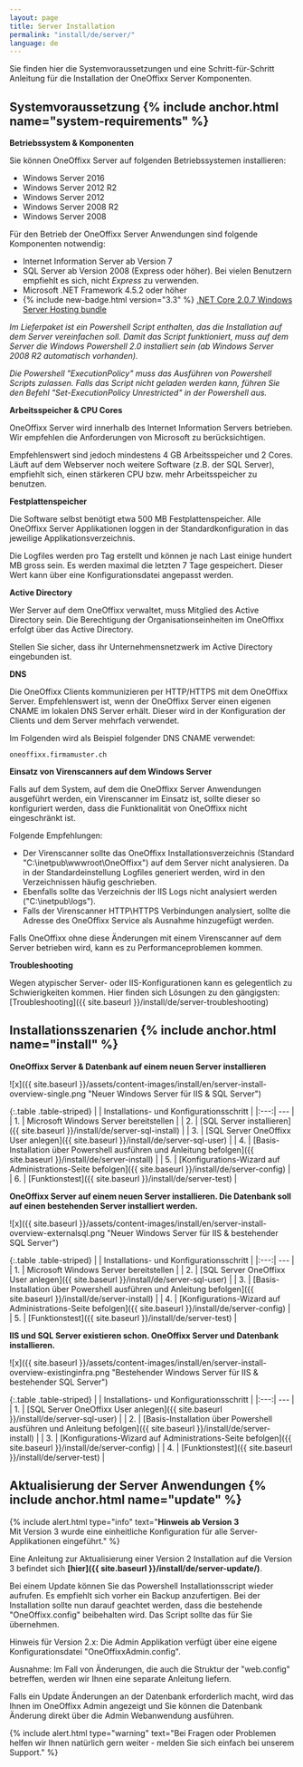 ```yaml
---
layout: page
title: Server Installation
permalink: "install/de/server/"
language: de
---
```


Sie finden hier die Systemvoraussetzungen und eine Schritt-für-Schritt Anleitung für die Installation der OneOffixx Server Komponenten.

## <i class="fa fa-wrench" aria-hidden="true"></i> Systemvoraussetzung {% include anchor.html name="system-requirements" %}

__Betriebssystem & Komponenten__

Sie können OneOffixx Server auf folgenden Betriebssystemen installieren:

* Windows Server 2016
* Windows Server 2012 R2
* Windows Server 2012
* Windows Server 2008 R2
* Windows Server 2008

Für den Betrieb der OneOffixx Server Anwendungen sind folgende Komponenten notwendig:

* Internet Information Server ab Version 7
* SQL Server ab Version 2008 (Express oder höher). Bei vielen Benutzern empfiehlt es sich, nicht *Express* zu verwenden.
* Microsoft .NET Framework 4.5.2 oder höher
*  {% include new-badge.html version="3.3" %} [.NET Core 2.0.7 Windows Server Hosting bundle](https://download.microsoft.com/download/A/9/F/A9F8872C-48B2-41DB-8AAD-D5908D988592/DotNetCore.2.0.7-WindowsHosting.exe)

*Im Lieferpaket ist ein Powershell Script enthalten, das die Installation auf dem Server vereinfachen soll. Damit das Script funktioniert, muss auf dem Server die Windows Powershell 2.0 installiert sein (ab Windows Server 2008 R2 automatisch vorhanden).*

*Die Powershell "ExecutionPolicy" muss das Ausführen von Powershell Scripts zulassen. Falls das Script nicht geladen werden kann, führen Sie den Befehl "Set-ExecutionPolicy Unrestricted" in der Powershell aus.*

__Arbeitsspeicher & CPU Cores__

OneOffixx Server wird innerhalb des Internet Information Servers betrieben. Wir empfehlen die Anforderungen von Microsoft zu berücksichtigen. 

Empfehlenswert sind jedoch mindestens 4 GB Arbeitsspeicher und 2 Cores. Läuft auf dem Webserver noch weitere Software (z.B. der SQL Server), empfiehlt sich, einen stärkeren CPU bzw. mehr Arbeitsspeicher zu benutzen.

__Festplattenspeicher__

Die Software selbst benötigt etwa 500 MB Festplattenspeicher. Alle OneOffixx Server Applikationen loggen in der Standardkonfiguration in das jeweilige Applikationsverzeichnis.

Die Logfiles werden pro Tag erstellt und können je nach Last einige hundert MB gross sein. Es werden maximal die letzten 7 Tage gespeichert. Dieser Wert kann über eine Konfigurationsdatei angepasst werden.

__Active Directory__

Wer Server auf dem OneOffixx verwaltet, muss Mitglied des Active Directory sein. Die Berechtigung der Organisationseinheiten im OneOffixx erfolgt über das Active Directory.

Stellen Sie sicher, dass ihr Unternehmensnetzwerk im Active Directory eingebunden ist.

__DNS__

Die OneOffixx Clients kommunizieren per HTTP/HTTPS mit dem OneOffixx Server. Empfehlenswert ist, wenn der OneOffixx Server einen eigenen CNAME im lokalen DNS Server erhält. Dieser wird in der Konfiguration der Clients und dem Server mehrfach verwendet.

Im Folgenden wird als Beispiel folgender DNS CNAME verwendet:

    oneoffixx.firmamuster.ch

__Einsatz von Virenscanners auf dem Windows Server__

Falls auf dem System, auf dem die OneOffixx Server Anwendungen ausgeführt werden, ein Virenscanner im Einsatz ist, sollte dieser so konfiguriert werden, dass die Funktionalität von OneOffixx nicht eingeschränkt ist.

Folgende Empfehlungen:

* Der Virenscanner sollte das OneOffixx Installationsverzeichnis (Standard "C:\inetpub\wwwroot\OneOffixx\") auf dem Server nicht analysieren. Da in der Standardeinstellung Logfiles generiert werden, wird in den Verzeichnissen häufig geschrieben.
* Ebenfalls sollte das Verzeichnis der IIS Logs nicht analysiert werden ("C:\inetpub\logs").
* Falls der Virenscanner HTTP\HTTPS Verbindungen analysiert, sollte die Adresse des OneOffixx Service als Ausnahme hinzugefügt werden.

Falls OneOffixx ohne diese Änderungen mit einem Virenscanner auf dem Server betrieben wird, kann es zu Performanceproblemen kommen.

__Troubleshooting__

Wegen atypischer Server- oder IIS-Konfigurationen kann es gelegentlich zu Schwierigkeiten kommen. Hier finden sich Lösungen zu den gängigsten: [Troubleshooting]({{ site.baseurl }}/install/de/server-troubleshooting)


## <i class="fa fa-cogs" aria-hidden="true"></i> Installationsszenarien {% include anchor.html name="install" %}

__OneOffixx Server & Datenbank auf einem neuen Server installieren__

![x]({{ site.baseurl }}/assets/content-images/install/en/server-install-overview-single.png "Neuer Windows Server für IIS & SQL Server")

{:.table .table-striped}
|     | Installations- und Konfigurationsschritt | 
|:---:| --- |
| 1.  | Microsoft Windows Server bereitstellen |
| 2.  | [SQL Server installieren]({{ site.baseurl }}/install/de/server-sql-install) |
| 3.  | [SQL Server OneOffixx User anlegen]({{ site.baseurl }}/install/de/server-sql-user) |
| 4.  | [Basis-Installation über Powershell ausführen und Anleitung befolgen]({{ site.baseurl }}/install/de/server-install) |
| 5.  | [Konfigurations-Wizard auf Administrations-Seite befolgen]({{ site.baseurl }}/install/de/server-config) |
| 6.  | [Funktionstest]({{ site.baseurl }}/install/de/server-test) |

__OneOffixx Server auf einem neuen Server installieren. Die Datenbank soll auf einen bestehenden Server installiert werden.__

![x]({{ site.baseurl }}/assets/content-images/install/en/server-install-overview-externalsql.png "Neuer Windows Server für IIS & bestehender SQL Server")

{:.table .table-striped}
|     | Installations- und Konfigurationsschritt | 
|:---:| --- |
| 1.  | Microsoft Windows Server bereitstellen | 
| 2.  | [SQL Server OneOffixx User anlegen]({{ site.baseurl }}/install/de/server-sql-user) |
| 3.  | [Basis-Installation über Powershell ausführen und Anleitung befolgen]({{ site.baseurl }}/install/de/server-install) |
| 4.  | [Konfigurations-Wizard auf Administrations-Seite befolgen]({{ site.baseurl }}/install/de/server-config) |
| 5.  | [Funktionstest]({{ site.baseurl }}/install/de/server-test) |

__IIS und SQL Server existieren schon. OneOffixx Server und Datenbank installieren.__

![x]({{ site.baseurl }}/assets/content-images/install/en/server-install-overview-existinginfra.png "Bestehender Windows Server für IIS & bestehender SQL Server")

{:.table .table-striped}
|     | Installations- und Konfigurationsschritt | 
|:---:| --- |
| 1.  | [SQL Server OneOffixx User anlegen]({{ site.baseurl }}/install/de/server-sql-user) |
| 2.  | [Basis-Installation über Powershell ausführen und Anleitung befolgen]({{ site.baseurl }}/install/de/server-install) |
| 3.  | [Konfigurations-Wizard auf Administrations-Seite befolgen]({{ site.baseurl }}/install/de/server-config) |
| 4.  | [Funktionstest]({{ site.baseurl }}/install/de/server-test) |

## <i class="fa fa-refresh" aria-hidden="true"></i> Aktualisierung der Server Anwendungen {% include anchor.html name="update" %}

{% include alert.html type="info" text="<b>Hinweis ab Version 3</b><br/>Mit Version 3 wurde eine einheitliche Konfiguration für alle Server-Applikationen eingeführt." %}

Eine Anleitung zur Aktualisierung einer Version 2 Installation auf die Version 3 befindet sich __[hier]({{ site.baseurl }}/install/de/server-update/)__.

Bei einem Update können Sie das Powershell Installationsscript wieder aufrufen. Es empfiehlt sich vorher ein Backup anzufertigen. Bei der Installation sollte nun darauf geachtet werden, dass die bestehende "OneOffixx.config" beibehalten wird. Das Script sollte das für Sie übernehmen.

Hinweis für Version 2.x: Die Admin Applikation verfügt über eine eigene Konfigurationsdatei "OneOffixxAdmin.config". 

Ausnahme: Im Fall von Änderungen, die auch die Struktur der "web.config" betreffen, werden wir Ihnen eine separate Anleitung liefern.

Falls ein Update Änderungen an der Datenbank erforderlich macht, wird das Ihnen im OneOffixx Admin angezeigt und Sie können die Datenbank Änderung direkt über die Admin Webanwendung ausführen.

{% include alert.html type="warning" text="Bei Fragen oder Problemen helfen wir Ihnen natürlich gern weiter - melden Sie sich einfach bei unserem Support." %}
